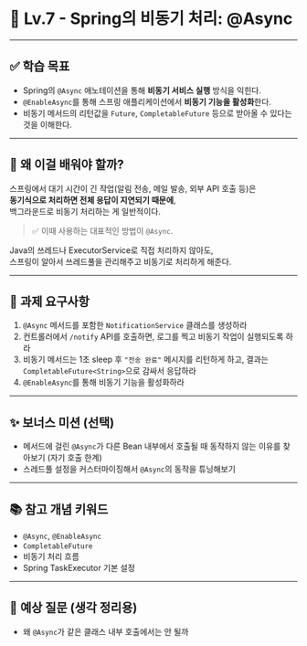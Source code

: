 # 🧵 Lv.7 - Spring의 비동기 처리: @Async

---

## ✅ 학습 목표

- Spring의 `@Async` 애노테이션을 통해 **비동기 서비스 실행** 방식을 익힌다.
- `@EnableAsync`를 통해 스프링 애플리케이션에서 **비동기 기능을 활성화**한다.
- 비동기 메서드의 리턴값을 `Future`, `CompletableFuture` 등으로 받아올 수 있다는 것을 이해한다.

---

## 🤔 왜 이걸 배워야 할까?

스프링에서 대기 시간이 긴 작업(알림 전송, 메일 발송, 외부 API 호출 등)은  
**동기식으로 처리하면 전체 응답이 지연되기 때문에**,  
백그라운드로 비동기 처리하는 게 일반적이다.

> ✅ 이때 사용하는 대표적인 방법이 `@Async`.

Java의 쓰레드나 ExecutorService로 직접 처리하지 않아도,  
스프링이 알아서 쓰레드풀을 관리해주고 비동기로 처리하게 해준다.

---

## 📌 과제 요구사항

1. `@Async` 메서드를 포함한 `NotificationService` 클래스를 생성하라
2. 컨트롤러에서 `/notify` API를 호출하면, 로그를 찍고 비동기 작업이 실행되도록 하라
3. 비동기 메서드는 1초 sleep 후 `"전송 완료"` 메시지를 리턴하게 하고,
   결과는 `CompletableFuture<String>`으로 감싸서 응답하라
4. `@EnableAsync`를 통해 비동기 기능을 활성화하라

---

## ✨ 보너스 미션 (선택)

- 메서드에 걸린 `@Async`가 다른 Bean 내부에서 호출될 때 동작하지 않는 이유를 찾아보기 (자기 호출 한계)
- 스레드풀 설정을 커스터마이징해서 `@Async`의 동작을 튜닝해보기

---

## 📚 참고 개념 키워드

- `@Async`, `@EnableAsync`
- `CompletableFuture`
- 비동기 처리 흐름
- Spring TaskExecutor 기본 설정

---

## 💬 예상 질문 (생각 정리용)

- 왜 `@Async`가 같은 클래스 내부 호출에서는 안 될까
